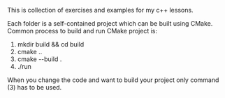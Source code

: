 This is collection of exercises and examples for my c++ lessons.

Each folder is a self-contained project which can be built using CMake.
Common process to build and run CMake project is:
1. mkdir build && cd build
2. cmake ..
3. cmake --build .
4. ./run

When you change the code and want to build your project only command (3) has to be used.